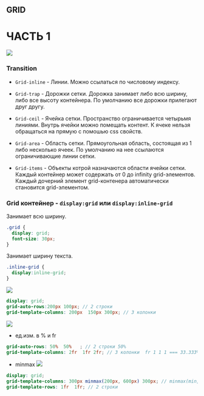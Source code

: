 ## GRID

# ЧАСТЬ 1

![](https://github.com/dedmosay/CSS-blog/blob/master/1.path/18.Animation/image/grid.jpg)

### Transition

- ```Grid-inline``` - Линии.
Можно ссылаться по числовому индексу.
- ```Grid-trap``` - Дорожки сетки.
Дорожка занимает либо всю ширину, либо все высоту контейнера.
По умолчанию все дорожки прилегают друг другу.

- ```Grid-ceil``` - Ячейка сетки.
Пространство ограничивается четырьмя линиями. Внутрь ячейки можно помещать контент.
К ячеке нельзя обращаться на прямую с помошью css свойств.

- ```Grid-area``` - Область сетки. 
Прямоугольная область, состоящая из 1 либо несколько ячеек.
По умолчанию на нее ссылаются ограничивающие линии сетки.
- ```Grid-items``` - Объекты котрой назначаются области ячейки сетки.
Каждый контейнер может содержать от 0 до infinity grid-элементов. Каждый дочерний элемент grid-контенера автоматически становится grid-элементом.

### Grid контейнер  - ```display:grid``` или ```display:inline-grid ```

Занимает всю ширину.
```css
.grid {
  display: grid;
  font-size: 30px;
}
```
Занимает ширину текста.
```scss
.inline-grid {
  display:inline-grid;
} 
```
![](https://github.com/dedmosay/CSS-blog/blob/master/1.path/18.Animation/image/grid-column-row.jpg)
```scss
display: grid;
grid-auto-rows:200px 100px; // 2 строки
grid-template-columns: 200px  150px 300px; // 3 колонки 
```
![](https://github.com/dedmosay/CSS-blog/blob/master/1.path/18.Animation/image/grid-column-row-fr.jpg)

- ед.изм. в % и fr
```scss
grid-auto-rows: 50%  50%   ; // 2 строки 50%
grid-template-columns: 2fr  1fr 2fr; // 3 колонки  fr 1 1 1 === 33.333%
```

- minmax
![](https://github.com/dedmosay/CSS-blog/blob/master/1.path/18.Animation/image/minmax(auto).gif)
```scss
display: grid;  
grid-template-columns: 300px minmax(200px, 600px) 300px; // minmax(min, max) 3 колонки
grid-template-rows: 1fr  1fr; // 2 строки
```